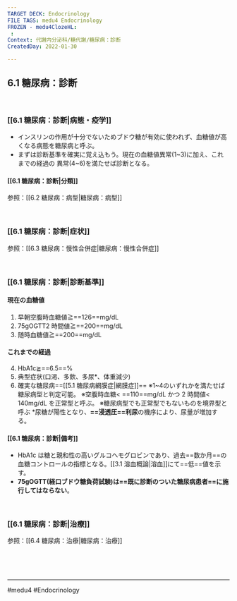 ```yaml
---
TARGET DECK: Endocrinology
FILE TAGS: medu4 Endocrinology
FROZEN - medu4ClozeHL:
 : 
Context: 代謝内分泌科/糖代謝/糖尿病：診断
CreatedDay: 2022-01-30

---
```


## 6.1 糖尿病：診断

<br>

### [[6.1 糖尿病：診断|病態・疫学]]
* インスリンの作用が十分でないためブドウ糖が有効に使われず、血糖値が高くなる病態を糖尿病と呼ぶ。
* まずは診断基準を確実に覚え込もう。現在の血糖値異常(1~3)に加え、これまでの経過の 異常(4~6)を満たせば診断となる。


#### [[6.1 糖尿病：診断|分類]]
参照：[[6.2 糖尿病：病型|糖尿病：病型]]

<br>

### [[6.1 糖尿病：診断|症状]]
参照：[[6.3 糖尿病：慢性合併症|糖尿病：慢性合併症]]

<br>

### [[6.1 糖尿病：診断|診断基準]]
#### 現在の血糖値
1. 早朝空腹時血糖値≧==126==mg/dL 
2. 75gOGTT2 時間値≧==200==mg/dL
3. 随時血糖値≧==200==mg/dL
#### これまでの経過 
4. HbA1c≧==6.5==%
5. 典型症状(口渇、多飲、多尿*、体重減少)
6. 確実な糖尿病==[[5.1 糖尿病網膜症|網膜症]]==
※1~4のいずれかを満たせば糖尿病型と判定可能。
※空腹時血糖< ==110==mg/dL かつ 2 時間値< 140mg/dL を正常型と呼ぶ。
※糖尿病型でも正常型でもないものを境界型と呼ぶ
\*尿糖が陽性となり、**==浸透圧==利尿**の機序により、尿量が増加する。
<!--ID: 1643709295686-->


#### [[6.1 糖尿病：診断|備考]]
* HbA1c は糖と親和性の高いグルコヘモグロビンであり、過去==数か月==の血糖コントロールの指標となる。[[3.1 溶血概論|溶血]]にて==低==値を示す。
* **75gOGTT(経口ブドウ糖負荷試験)は==既に診断のついた糖尿病患者==に施行してはならない**。
<!--ID: 1643709295692-->


<br>

### [[6.1 糖尿病：診断|治療]]
参照：[[6.4 糖尿病：治療|糖尿病：治療]]





<br><br><br>

---
#medu4 #Endocrinology 
